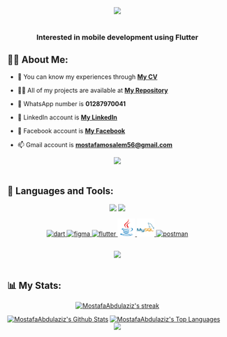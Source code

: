 <div align="center">
    <img src="https://readme-typing-svg.herokuapp.com/?font=Righteous&size=35&center=true&vCenter=true&width=500&height=70&duration=4000&lines=Hi+There!+👋;+I'm+Mosafa+Abdel+Aziz!+😎;" />
</div>

<br>
<h3 align="center">Interested in mobile development using Flutter</h3>

## 🙋‍♂️ About Me:

- 📅 You can know my experiences through **[My CV](https://drive.google.com/file/d/1r0ghKixZLOfVtSwl57Et9om6lVZU5YMc/view?usp=sharing)**

- 👨‍💻 All of my projects are available at **[My Repository](https://github.com/MostafaAbdulaziz?tab=repositories)**

- 📱 WhatsApp number is **01287970041**

- 🎳 LinkedIn account is **[My LinkedIn](www.linkedin.com/in/mostafa-abdulaziz-053b79206)**

- 🚡 Facebook account is  **[My Facebook](https://www.facebook.com/profile.php?id=100006514513730)**

- 📫 Gmail account is  **mostafamosalem56@gmail.com**





<div align="center">
    <img src="https://user-images.githubusercontent.com/73097560/115834477-dbab4500-a447-11eb-908a-139a6edaec5c.gif" />
</div>
<br>

## 🚀 Languages and Tools:
<div align="center">
    <img src="https://skillicons.dev/icons?i=flutter,dart,firebase,java" />
    <img src="https://skillicons.dev/icons?i=github,androidstudio,figma,postman" /><br>
</div>

<p align="center"> <a href="https://dart.dev" target="_blank" rel="noreferrer"> <img src="https://www.vectorlogo.zone/logos/dartlang/dartlang-icon.svg" alt="dart" width="40" height="40"/> </a> <a href="https://www.figma.com/" target="_blank" rel="noreferrer"> <img src="https://www.vectorlogo.zone/logos/figma/figma-icon.svg" alt="figma" width="40" height="40"/> <a href="https://flutter.dev" target="_blank" rel="noreferrer"> <img src="https://www.vectorlogo.zone/logos/flutterio/flutterio-icon.svg" alt="flutter" width="40" height="40"/> </a> <a href="https://www.java.com" target="_blank" rel="noreferrer"> <img src="https://raw.githubusercontent.com/devicons/devicon/master/icons/java/java-original.svg" alt="java" width="40" height="40"/> </a> <a href="https://www.mysql.com/" target="_blank" rel="noreferrer"> <img src="https://raw.githubusercontent.com/devicons/devicon/master/icons/mysql/mysql-original-wordmark.svg" alt="mysql" width="40" height="40"/> </a> <a href="https://postman.com" target="_blank" rel="noreferrer"> <img src="https://www.vectorlogo.zone/logos/getpostman/getpostman-icon.svg" alt="postman" width="40" height="40"/> </a> </p>

<br>
<div align="center">
    <img src="https://user-images.githubusercontent.com/73097560/115834477-dbab4500-a447-11eb-908a-139a6edaec5c.gif" />
</div>
<br>

## 📊 My Stats:

<p align="center">
    <a href="https://github.com/MostafaAbdulaziz/github-readme-streak-stats">
        <img title="🔥 Get streak stats for your profile at git.io/streak-stats" alt="MostafaAbdulaziz's streak" src="https://github-readme-streak-stats.herokuapp.com/?user=MostafaAbdulaziz&theme=black-ice&hide_border=true&stroke=0000&background=060A0CD0"/>
    </a>
</p>
<a href="https://github.com/MostafaAbdulaziz/github-readme-stats"><img alt="MostafaAbdulaziz's Github Stats" src="https://github-readme-stats.vercel.app/api?username=MostafaAbdulaziz&show_icons=true&count_private=true&theme=react&hide_border=true&bg_color=0D1117" /></a>
<a href="https://github.com/MostafaAbdulaziz/github-readme-stats"><img alt="MostafaAbdulaziz's Top Languages" src="https://github-readme-stats.vercel.app/api/top-langs/?username=MostafaAbdulaziz&langs_count=8&count_private=true&layout=compact&theme=react&hide_border=true&bg_color=0D1117" /></a>

<br>
<div align="center">
    <img src="https://user-images.githubusercontent.com/73097560/115834477-dbab4500-a447-11eb-908a-139a6edaec5c.gif" />
</div>
<br>
